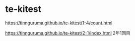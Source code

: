 # te-kitest
https://tinnguruma.github.io/te-kitest/1-4/count.html

https://tinnguruma.github.io/te-kitest/2-1/index.html
2年1回目

